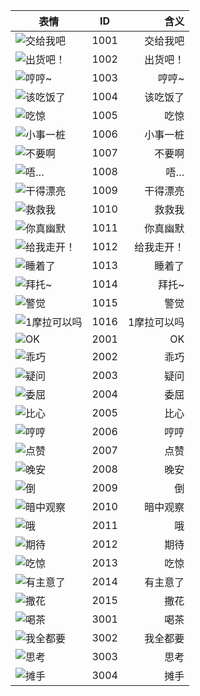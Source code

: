 |表情|ID|含义|
|-|:-:|-:|
|![交给我吧](1001.png)|1001|交给我吧|
|![出货吧！](扩展/1002.png)|1002|出货吧！|
|![哼哼~](/扩展/1003.png)|1003|哼哼~|
|![该吃饭了](/扩展/1004.png)|1004|该吃饭了|
|![吃惊](/扩展/1005.png)|1005|吃惊|
|![小事一桩](/扩展/1006.png)|1006|小事一桩|
|![不要啊](/扩展/1007.png)|1007|不要啊|
|![唔…](/扩展/1008.png)|1008|唔…|
|![干得漂亮](/扩展/1009.png)|1009|干得漂亮|
|![救救我](/扩展/1010.png)|1010|救救我|
|![你真幽默](/扩展/1011.png)|1011|你真幽默|
|![给我走开！](/扩展/1012.png)|1012|给我走开！|
|![睡着了](/扩展/1013.png)|1013|睡着了|
|![拜托~](/扩展/1014.png)|1014|拜托~|
|![警觉](/扩展/1015.png)|1015|警觉|
|![1摩拉可以吗](/扩展/1016.png)|1016|1摩拉可以吗|
|![OK](/扩展/2001.png)|2001|OK|
|![乖巧](/扩展/2002.png)|2002|乖巧|
|![疑问](/扩展/2003.png)|2003|疑问|
|![委屈](/扩展/2004.png)|2004|委屈|
|![比心](/扩展/2005.png)|2005|比心|
|![哼哼](/扩展/2006.png)|2006|哼哼|
|![点赞](/扩展/2007.png)|2007|点赞|
|![晚安](/扩展/2008.png)|2008|晚安|
|![倒](/扩展/2009.png)|2009|倒|
|![暗中观察](/扩展/2010.png)|2010|暗中观察|
|![哦](/扩展/2011.png)|2011|哦|
|![期待](/扩展/2012.png)|2012|期待|
|![吃惊](/扩展/2013.png)|2013|吃惊|
|![有主意了](/扩展/2014.png)|2014|有主意了|
|![撒花](/扩展/2015.png)|2015|撒花|
|![喝茶](/扩展/3001.png)|3001|喝茶|
|![我全都要](/扩展/3002.png)|3002|我全都要|
|![思考](/扩展/3003.png)|3003|思考|
|![摊手](/扩展/3004.png)|3004|摊手|
